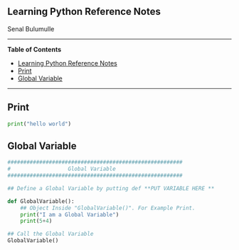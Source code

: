 ## Learning Python Reference Notes
Senal Bulumulle 
______ 
<!-- Contents here. Automatically Generated.  -->
**Table of Contents** 
- [Learning Python Reference Notes](#learning-python-reference-notes)
- [Print](#print)
- [Global Variable](#global-variable)
______

## Print
```python
print("hello world")
```

## Global Variable
```python
#######################################################
#                  Global Variable                                                                       
#######################################################

## Define a Global Variable by putting def **PUT VARIABLE HERE **

def GlobalVariable():
    ## Object Inside "GlobalVariable()". For Example Print.
    print("I am a Global Variable")
    print(5+4)

## Call the Global Variable
GlobalVariable()
```